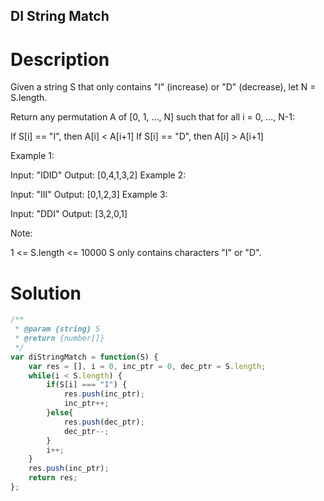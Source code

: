 DI String Match
---

# Description
Given a string S that only contains "I" (increase) or "D" (decrease), let N = S.length.

Return any permutation A of [0, 1, ..., N] such that for all i = 0, ..., N-1:

If S[i] == "I", then A[i] < A[i+1]
If S[i] == "D", then A[i] > A[i+1]
 

Example 1:

Input: "IDID"
Output: [0,4,1,3,2]
Example 2:

Input: "III"
Output: [0,1,2,3]
Example 3:

Input: "DDI"
Output: [3,2,0,1]
 

Note:

1 <= S.length <= 10000
S only contains characters "I" or "D".


# Solution
```javascript
/**
 * @param {string} S
 * @return {number[]}
 */
var diStringMatch = function(S) {
    var res = [], i = 0, inc_ptr = 0, dec_ptr = S.length;
    while(i < S.length) {
        if(S[i] === "I") {
            res.push(inc_ptr);
            inc_ptr++;
        }else{
            res.push(dec_ptr);
            dec_ptr--;
        }
        i++;
    }
    res.push(inc_ptr);
    return res;
};
```
